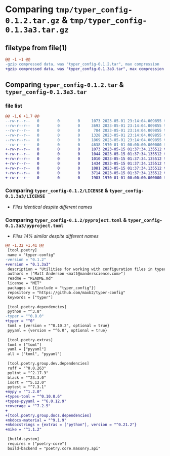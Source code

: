 # Comparing `tmp/typer_config-0.1.2.tar.gz` & `tmp/typer_config-0.1.3a3.tar.gz`

## filetype from file(1)

```diff
@@ -1 +1 @@
-gzip compressed data, was "typer_config-0.1.2.tar", max compression
+gzip compressed data, was "typer_config-0.1.3a3.tar", max compression
```

## Comparing `typer_config-0.1.2.tar` & `typer_config-0.1.3a3.tar`

### file list

```diff
@@ -1,6 +1,7 @@
--rw-r--r--   0        0        0     1073 2023-05-01 23:14:04.009855 typer_config-0.1.2/LICENSE
--rw-r--r--   0        0        0     3693 2023-05-01 23:14:04.009855 typer_config-0.1.2/README.md
--rw-r--r--   0        0        0      784 2023-05-01 23:14:04.009855 typer_config-0.1.2/pyproject.toml
--rw-r--r--   0        0        0     1328 2023-05-01 23:14:04.009855 typer_config-0.1.2/typer_config/__init__.py
--rw-r--r--   0        0        0     1869 2023-05-01 23:14:04.009855 typer_config-0.1.2/typer_config/loaders.py
--rw-r--r--   0        0        0     4638 1970-01-01 00:00:00.000000 typer_config-0.1.2/PKG-INFO
+-rw-r--r--   0        0        0     1073 2023-05-15 01:37:34.135512 typer_config-0.1.3a3/LICENSE
+-rw-r--r--   0        0        0     1044 2023-05-15 01:37:34.135512 typer_config-0.1.3a3/README.md
+-rw-r--r--   0        0        0     1010 2023-05-15 01:37:34.135512 typer_config-0.1.3a3/pyproject.toml
+-rw-r--r--   0        0        0     1434 2023-05-15 01:37:34.135512 typer_config-0.1.3a3/typer_config/__init__.py
+-rw-r--r--   0        0        0     1081 2023-05-15 01:37:34.135512 typer_config-0.1.3a3/typer_config/_typing.py
+-rw-r--r--   0        0        0     3714 2023-05-15 01:37:34.135512 typer_config-0.1.3a3/typer_config/loaders.py
+-rw-r--r--   0        0        0     1983 1970-01-01 00:00:00.000000 typer_config-0.1.3a3/PKG-INFO
```

### Comparing `typer_config-0.1.2/LICENSE` & `typer_config-0.1.3a3/LICENSE`

 * *Files identical despite different names*

### Comparing `typer_config-0.1.2/pyproject.toml` & `typer_config-0.1.3a3/pyproject.toml`

 * *Files 14% similar despite different names*

```diff
@@ -1,32 +1,41 @@
 [tool.poetry]
 name = "typer-config"
-version = "0.1.2"
+version = "0.1.3a3"
 description = "Utilities for working with configuration files in typer CLIs. "
 authors = ["Matt Anderson <matt@manderscience.com>"]
 readme = "README.md"
 license = "MIT"
 packages = [{include = "typer_config"}]
 repository = "https://github.com/maxb2/typer-config"
 keywords = ["typer"]
 
 [tool.poetry.dependencies]
 python = "^3.8"
-typer = "^0.8.0"
+typer = "^0"
 toml = {version = "^0.10.2", optional = true}
 pyyaml = {version = "^6.0", optional = true}
 
 [tool.poetry.extras]
 toml = ["toml"]
 yaml = ["pyyaml"]
 all = ["toml", "pyyaml"]
 
 [tool.poetry.group.dev.dependencies]
 ruff = "^0.0.263"
 pylint = "^2.17.3"
 black = "^23.3.0"
 isort = "^5.12.0"
 pytest = "^7.3.1"
+mypy = "^1.2.0"
+types-toml = "^0.10.8.6"
+types-pyyaml = "^6.0.12.9"
+coverage = "^7.2.5"
+
+[tool.poetry.group.docs.dependencies]
+mkdocs-material = "^9.1.9"
+mkdocstrings = {extras = ["python"], version = "^0.21.2"}
+mike = "^1.1.2"
 
 [build-system]
 requires = ["poetry-core"]
 build-backend = "poetry.core.masonry.api"
```

